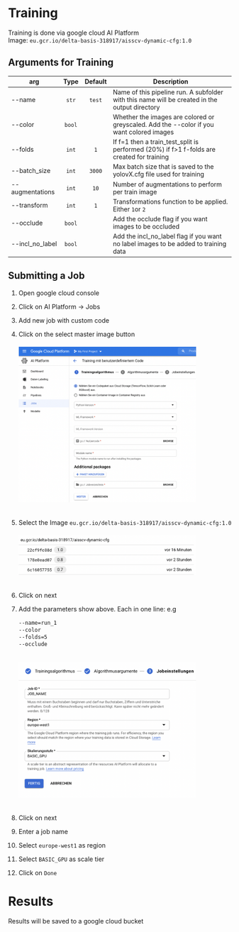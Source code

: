 # Training

Training is done via google cloud AI Platform
<br>
Image: `eu.gcr.io/delta-basis-318917/aisscv-dynamic-cfg:1.0`

## Arguments for Training

| arg             |  Type  | Default | Description                                                                                   |
| --------------- | :----: | :-----: | --------------------------------------------------------------------------------------------- |
| --name          | `str`  | `test`  | Name of this pipeline run. A subfolder with this name will be created in the output directory |
| --color         | `bool` |         | Whether the images are colored or greyscaled. Add the --color if you want colored images      |
| --folds         | `int`  |   `1`   | If f=1 then a train_test_split is performed (20%) if f>1 f-folds are created for training     |
| --batch_size    | `int`  | `3000`  | Max batch size that is saved to the yolovX.cfg file used for training                         |
| --augmentations | `int`  |  `10`   | Number of augmentations to perform per train image                                            |
| --transform     | `int`  |   `1`   | Transformations function to be applied. Either `1`or `2`                                      |
| --occlude       | `bool` |         | Add the occlude flag if you want images to be occluded                                        |
| --incl_no_label | `bool` |         | Add the incl_no_label flag if you want no label images to be added to training data           |

## Submitting a Job

1. Open google cloud console
2. Click on AI Platform -> Jobs
3. Add new job with custom code
4. Click on the select master image button<br>
   <img src="./img/add_job_1.png" width=400 style="margin-top:20px; margin-bottom: 20px" />
5. Select the Image `eu.gcr.io/delta-basis-318917/aisscv-dynamic-cfg:1.0`<br>
   <img src="./img/add_job_2.png" width=400 style="margin-top:20px; margin-bottom: 20px" />
6. Click on next
7. Add the parameters show above. Each in one line: e.g

    ```
    --name=run_1
    --color
    --folds=5
    --occlude
    ```

    <img src="./img/add_job_3.png" width=400 style="margin-top:20px; margin-bottom: 20px" />

8. Click on next
9. Enter a job name
10. Select `europe-west1` as region
11. Select `BASIC_GPU` as scale tier
12. Click on `Done`

# Results

Results will be saved to a google cloud bucket
